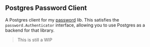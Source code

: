 Postgres Password Client
---

A Postgres client for my [password](https://github.com/bentranter/password) lib. This satisfies the `password.Authenticator` interface, allowing you to use Postgres as a backend for that library.

> This is still a WIP

